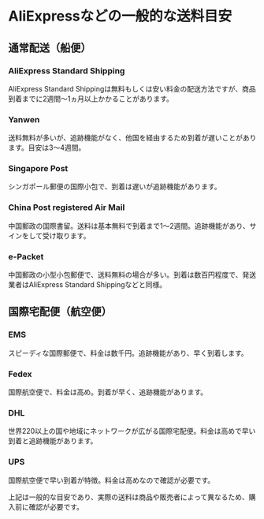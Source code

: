 # AliExpressなどの一般的な送料目安

## 通常配送（船便）

### AliExpress Standard Shipping
AliExpress Standard Shippingは無料もしくは安い料金の配送方法ですが、商品到着までに2週間～1ヵ月以上かかることがあります。

### Yanwen
送料無料が多いが、追跡機能がなく、他国を経由するため到着が遅いことがあります。目安は3～4週間。

### Singapore Post
シンガポール郵便の国際小包で、到着は遅いが追跡機能があります。

### China Post registered Air Mail
中国郵政の国際書留。送料は基本無料で到着まで1～2週間。追跡機能があり、サインをして受け取ります。

### e-Packet
中国郵政の小型小包郵便で、送料無料の場合が多い。到着は数百円程度で、発送業者はAliExpress Standard Shippingなどと同様。

## 国際宅配便（航空便）

### EMS
スピーディな国際郵便で、料金は数千円。追跡機能があり、早く到着します。

### Fedex
国際航空便で、料金は高め。到着が早く、追跡機能があります。

### DHL
世界220以上の国や地域にネットワークが広がる国際宅配便。料金は高めで早い到着と追跡機能があります。

### UPS
国際航空便で早い到着が特徴。料金は高めなので確認が必要です。

上記は一般的な目安であり、実際の送料は商品や販売者によって異なるため、購入前に確認が必要です。